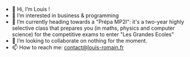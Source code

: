 - 👋 Hi, I’m Louis !
- 👀 I’m interested in business & programming
- 🌱 I’m currently heading towards a "Prépa MP2I": it's a two-year highly selective class that prepares you (in maths, physics and computer science) for the competitive exams to enter "Les Grandes Ecoles" 
- 💞️ I’m looking to collaborate on nothing for the moment.
- 📫 How to reach me: 
contact@louis-romain.fr

